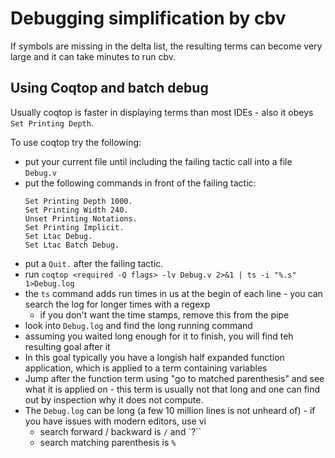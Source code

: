 # Debugging simplification by cbv

If symbols are missing in the delta list, the resulting terms can become very large and it can take minutes to run cbv.

## Using Coqtop and batch debug

Usually coqtop is faster in displaying terms than most IDEs - also it obeys `Set Printing Depth`.

To use coqtop try the following:

- put your current file until including the failing tactic call into a file `Debug.v`
- put the following commands in front of the failing tactic:
    ``` 
    Set Printing Depth 1000.
    Set Printing Width 240.
    Unset Printing Notations.
    Set Printing Implicit.
    Set Ltac Debug.
    Set Ltac Batch Debug.
    ```
- put a `Quit.` after the failing tactic.
- run `coqtop <required -Q flags> -lv Debug.v 2>&1 | ts -i "%.s" 1>Debug.log`
- the `ts` command adds run times in us at the begin of each line - you can search the log for longer times with a regexp
  - if you don't want the time stamps, remove this from the pipe
- look into `Debug.log` and find the long running command
- assuming you waited long enough for it to finish, you will find teh resulting goal after it
- In this goal typically you have a longish half expanded function application, which is applied to a term containing variables
- Jump after the function term using "go to matched parenthesis" and see what it is applied on - this term is usually not that long and one can find out by inspection why it does not compute.
- The `Debug.log` can be long (a few 10 million lines is not unheard of) - if you have issues with modern editors, use vi
  - search forward / backward is `/` and `?``
  - search matching parenthesis is `%`
